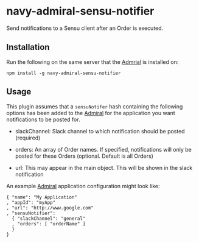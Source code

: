 # navy-admiral-sensu-notifier

Send notifications to a Sensu client after an Order is executed.

## Installation

Run the following on the same server that the [Admrial](https://github.com/microadam/navy-admiral) is installed on:

    npm install -g navy-admiral-sensu-notifier

## Usage

This plugin assumes that a `sensuNotifer` hash containing the following options has been added to the [Admiral](http://github.com/microadam/navy-admiral) for the application you want notifications to be posted for.

* slackChannel: Slack channel to which notification should be posted (required)
* orders: An array of Order names. If specified, notifications will only be posted for these Orders (optional. Default is all Orders)

* url: This may appear in the main object. This will be shown in the slack notification

An example [Admiral](http://github.com/microadam/navy-admiral) application configuration might look like:

    { "name": "My Application"
    , "appId": "myApp"
    , "url": "http://www.google.com"
    , "sensuNotifier":
      { "slackChannel": "general"
      , "orders": [ "orderName" ]
      }
    }

